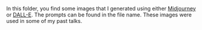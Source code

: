 In this folder, you find some images that I generated using either [Midjourney](https://en.wikipedia.org/wiki/Midjourney) or [DALL-E](https://en.wikipedia.org/wiki/DALL-E). The prompts can be found in the file name. These images were used in some of my past talks.

